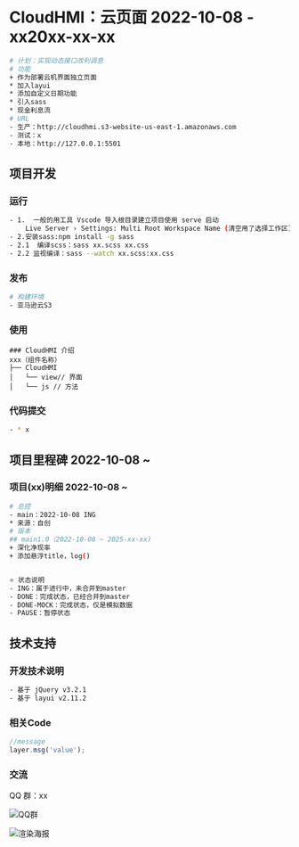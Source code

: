 <!--
 * @Descripttion: Sustainable
 * @version: 1.0.0
 * @Author: Kenny
 * @Date: 2022-10-08 15:53:31
 * @LastEditors: ~
 * @LastEditTime: 2025-06-05 17:06:50
-->
# CloudHMI：云页面 2022-10-08 - xx20xx-xx-xx

```bash
# 计划：实现动态接口改利调息
# 功能
+ 作为部署云机界面独立页面
* 加入layui
* 添加自定义日期功能
* 引入sass
* 现金利息流
# URL
- 生产：http://cloudhmi.s3-website-us-east-1.amazonaws.com
- 测试：x
- 本地：http://127.0.0.1:5501
```

## 项目开发

### 运行

```bash
- 1.  一般的用工具 Vscode 导入根目录建立项目使用 serve 启动
    Live Server › Settings: Multi Root Workspace Name (清空用了选择工作区)
- 2.安装sass:npm install -g sass
- 2.1  编译scss：sass xx.scss xx.css
- 2.2 监视编译：sass --watch xx.scss:xx.css
```

### 发布

```bash
# 构建环境
- 亚马逊云S3
```

### 使用

```shell
### CloudHMI 介绍
xxx（组件名称）
├── CloudHMI 
│   └── view// 界面
│   └── js // 方法
```

### 代码提交

```bash
- * x
```

## 项目里程碑 2022-10-08 ~

### 项目(xx)明细 2022-10-08 ~

```bash
# 总控
- main：2022-10-08 ING
* 来源：自创
# 版本
## main1.0（2022-10-08 ~ 2025-xx-xx)
+ 深化净现率
+ 添加悬浮title，log()


⭐ 状态说明
- ING：属于进行中，未合并到master
- DONE：完成状态，已经合并到master
- DONE-MOCK：完成状态，仅是模拟数据
- PAUSE：暂停状态
```

## 技术支持

### 开发技术说明

```bash
- 基于 jQuery v3.2.1
- 基于 layui v2.11.2
```

### 相关Code

```js
//message
layer.msg('value');
```

### 交流

QQ 群：xx

![QQ群](x.png)

![渲染海报](x.png)
